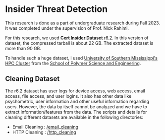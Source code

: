 # Insider Threat Detection

This research is done as a part of undergraduate research during Fall 2023. It was completed under the supervision of Prof. Nick Rahimi.

For this research, we used [ **Cert Insider Dataset** r6.2](https://kilthub.cmu.edu/articles/dataset/Insider_Threat_Test_Dataset/12841247?file=24844280). In this version of dataset, the compressed tarball is about 22 GB. The extracted dataset is more than 90 GB.

To handle such a huge dataset, I used [University of Southern Mississippi's](https://www.usm.edu/) [HPC Cluster](https://magnolia.usm.edu/wiki/Main_Page) from the [School of Polymer Science and Engineering](https://www.usm.edu/polymer-science-engineering/index.php).

## Cleaning Dataset

The r6.2 dataset has user logs for device access, web access, email access, file access, and user logins. It also has other data like psychometric, user information and other useful information regarding users. However, the data by itself cannot be analyzed and we have to extract information/features from the data.
The scripts and details for cleaning different datasets are available in the following directories:
- Email Cleaning : [/email_cleaning](https://github.com/beemarsh/cert-insider-threat-detection-research/tree/main/email_cleaning)
-  HTTP Cleaning : [/http_cleaning](https://github.com/beemarsh/cert-insider-threat-detection-research/tree/main/http_cleaning)
